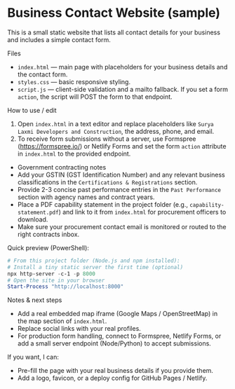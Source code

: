 # Business Contact Website (sample)

This is a small static website that lists all contact details for your business and includes a simple contact form.

Files
- `index.html` — main page with placeholders for your business details and the contact form.
- `styles.css` — basic responsive styling.
- `script.js` — client-side validation and a mailto fallback. If you set a form `action`, the script will POST the form to that endpoint.

How to use / edit
1. Open `index.html` in a text editor and replace placeholders like `Surya Laxmi Developers and Construction`, the address, phone, and email.
2. To receive form submissions without a server, use Formspree (https://formspree.io/) or Netlify Forms and set the form `action` attribute in `index.html` to the provided endpoint.

- Government contracting notes
- Add your GSTIN (GST Identification Number) and any relevant business classifications in the `Certifications & Registrations` section.
- Provide 2-3 concise past performance entries in the `Past Performance` section with agency names and contract years.
- Place a PDF capability statement in the project folder (e.g., `capability-statement.pdf`) and link to it from `index.html` for procurement officers to download.
- Make sure your procurement contact email is monitored or routed to the right contracts inbox.

Quick preview (PowerShell):

```powershell
# From this project folder (Node.js and npm installed):
# Install a tiny static server the first time (optional)
npx http-server -c-1 -p 8000
# Open the site in your browser
Start-Process "http://localhost:8000"
```

Notes & next steps
- Add a real embedded map iframe (Google Maps / OpenStreetMap) in the map section of `index.html`.
- Replace social links with your real profiles.
- For production form handling, connect to Formspree, Netlify Forms, or add a small server endpoint (Node/Python) to accept submissions.

If you want, I can:
- Pre-fill the page with your real business details if you provide them.
- Add a logo, favicon, or a deploy config for GitHub Pages / Netlify.
